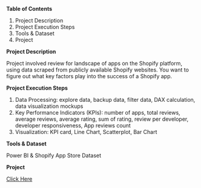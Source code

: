 **Table of Contents**
1. Project Description
2. Project Execution Steps 
3. Tools & Dataset
4. Project


**Project Description**<br>

Project involved review for landscape of apps on the Shopify platform, using data scraped from publicly available Shopify websites. You want to figure out what key factors play into the success of a Shopify app.


**Project Execution Steps**
1. Data Processing: explore data, backup data, filter data, DAX calculation, data visualization mockups
2. Key Performance Indicators (KPIs): number of apps, total reviews, average reviews, average rating, sum of rating, review per developer, developer responsiveness, App reviews count
3. Visualization: KPI card, Line Chart, Scatterplot, Bar Chart


**Tools & Dataset**<br>

Power BI & Shopify App Store Dataset


**Project**<br>

[Click Here](https://app.powerbi.com/links/9krEHbu_8-?ctid=ce93940e-3941-4cfe-8621-96d0e849135e&pbi_source=linkShare)
